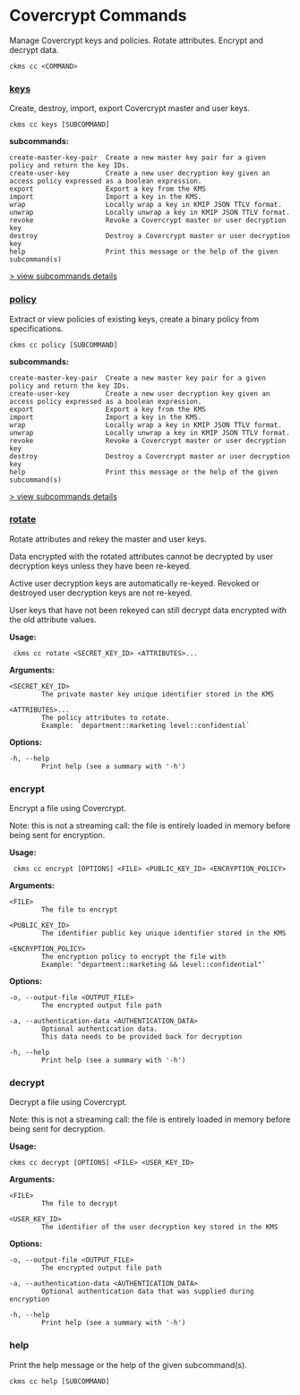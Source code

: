 # Covercrypt Commands

Manage Covercrypt keys and policies. Rotate attributes. Encrypt and decrypt data.

```
ckms cc <COMMAND>
```

### [keys](./keys.md)

Create, destroy, import, export Covercrypt master and user keys.

```
ckms cc keys [SUBCOMMAND]
```

**subcommands:**
```
create-master-key-pair  Create a new master key pair for a given policy and return the key IDs.
create-user-key         Create a new user decryption key given an access policy expressed as a boolean expression.
export                  Export a key from the KMS
import                  Import a key in the KMS.
wrap                    Locally wrap a key in KMIP JSON TTLV format.
unwrap                  Locally unwrap a key in KMIP JSON TTLV format.
revoke                  Revoke a Covercrypt master or user decryption key
destroy                 Destroy a Covercrypt master or user decryption key
help                    Print this message or the help of the given subcommand(s)
``` 
[> view subcommands details](./keys.md)

### [policy](./policy.md) 

Extract or view policies of existing keys, create a binary policy from specifications.

```
ckms cc policy [SUBCOMMAND]
```

**subcommands:**
```
create-master-key-pair  Create a new master key pair for a given policy and return the key IDs.
create-user-key         Create a new user decryption key given an access policy expressed as a boolean expression.
export                  Export a key from the KMS
import                  Import a key in the KMS.
wrap                    Locally wrap a key in KMIP JSON TTLV format.
unwrap                  Locally unwrap a key in KMIP JSON TTLV format.
revoke                  Revoke a Covercrypt master or user decryption key
destroy                 Destroy a Covercrypt master or user decryption key
help                    Print this message or the help of the given subcommand(s)
```
[> view subcommands details](./policy.md)

### [rotate](./rotate.md)

Rotate attributes and rekey the master and user keys.

Data encrypted with the rotated attributes
cannot be decrypted by user decryption keys unless they have been re-keyed.

Active user decryption keys are automatically re-keyed.
Revoked or destroyed user decryption keys are not re-keyed.

User keys that have not been rekeyed can still decrypt data encrypted
with the old attribute values.

**Usage:**
```
 ckms cc rotate <SECRET_KEY_ID> <ATTRIBUTES>...
```

**Arguments:**
```
<SECRET_KEY_ID>
        The private master key unique identifier stored in the KMS

<ATTRIBUTES>...
        The policy attributes to rotate. 
        Example: `department::marketing level::confidential`
```

**Options:**
```
-h, --help
        Print help (see a summary with '-h')
```

### encrypt

Encrypt a file using Covercrypt.

Note: this is not a streaming call: the file is entirely loaded in memory before being sent for encryption.

**Usage:**
```
 ckms cc encrypt [OPTIONS] <FILE> <PUBLIC_KEY_ID> <ENCRYPTION_POLICY>
```

**Arguments:**
```
<FILE>
        The file to encrypt

<PUBLIC_KEY_ID>
        The identifier public key unique identifier stored in the KMS

<ENCRYPTION_POLICY>
        The encryption policy to encrypt the file with 
        Example: "department::marketing && level::confidential"`
```

**Options:**
```
-o, --output-file <OUTPUT_FILE>
        The encrypted output file path

-a, --authentication-data <AUTHENTICATION_DATA>
        Optional authentication data. 
        This data needs to be provided back for decryption

-h, --help
        Print help (see a summary with '-h')
```

### decrypt

Decrypt a file using Covercrypt.

Note: this is not a streaming call: the file is entirely loaded in memory before being sent for decryption.

**Usage:**
```
ckms cc decrypt [OPTIONS] <FILE> <USER_KEY_ID>
```

**Arguments:**
```
<FILE>
        The file to decrypt

<USER_KEY_ID>
        The identifier of the user decryption key stored in the KMS
```

**Options:**
```
-o, --output-file <OUTPUT_FILE>
        The encrypted output file path

-a, --authentication-data <AUTHENTICATION_DATA>
        Optional authentication data that was supplied during encryption

-h, --help
        Print help (see a summary with '-h')
```

### help

Print the help message or the help of the given subcommand(s).

```
ckms cc help [SUBCOMMAND]
```


